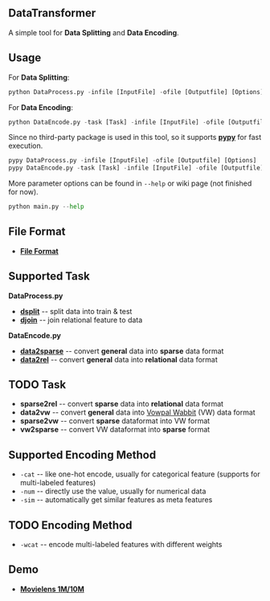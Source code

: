 ## DataTransformer
A simple tool for **Data Splitting** and **Data Encoding**.

## Usage
For **Data Splitting**:
```python
python DataProcess.py -infile [InputFile] -ofile [Outputfile] [Options]
```
For **Data Encoding**:
```python
python DataEncode.py -task [Task] -infile [InputFile] -ofile [Outputfile] [Options]
```
Since no third-party package is used in this tool, so it supports [**pypy**](http://pypy.org/) for fast execution.
```python
pypy DataProcess.py -infile [InputFile] -ofile [Outputfile] [Options]
pypy DataEncode.py -task [Task] -infile [InputFile] -ofile [Outputfile] [Options]
```
More parameter options can be found in `--help` or wiki page (not finished for now).
```python
python main.py --help
```

## File Format
* [**File Format**](https://github.com/chihming/DataTransformer/wiki/File-Format)

## Supported Task
**DataProcess.py**
* [**dsplit**](https://github.com/chihming/DataTransformer/wiki/DataSplit.py) -- split data into train & test
* [**djoin**]() -- join relational feature to data

**DataEncode.py**
* [**data2sparse**](https://github.com/chihming/DataTransformer/wiki/data2sparse) -- convert **general** data into **sparse** data format
* [**data2rel**](https://github.com/chihming/DataTransformer/wiki/data2rel) -- convert **general** data into **relational** data format

## TODO Task
* **sparse2rel** -- convert **sparse** data into **relational** data format
* **data2vw** -- convert **general** data into [Vowpal Wabbit](https://github.com/JohnLangford/vowpal_wabbit) (VW) data format
* **sparse2vw** -- convert **sparse**  dataformat into VW format
* **vw2sparse** -- convert VW dataformat into **sparse**  format

## Supported Encoding Method
* `-cat` -- like one-hot encode, usually for categorical feature (supports for multi-labeled features)  
* `-num` -- directly use the value, usually for numerical data
* `-sim` -- automatically get similar features as meta features


## TODO Encoding Method
* `-wcat` -- encode multi-labeled features with different weights

## Demo
* [**Movielens 1M/10M**](https://github.com/chihming/DataTransformer/wiki/Movielens-Dataset)



